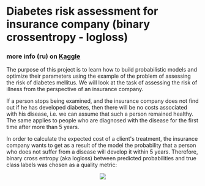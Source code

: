 # Diabetes risk assessment for insurance company (binary crossentropy - logloss)

### more info (ru) on [Kaggle](https://www.kaggle.com/c/competition-2-yandex-shad-spring-2021)

The purpose of this project is to learn how to build probabilistic models and optimize their parameters using the example of the problem of assessing
the risk of diabetes mellitus. We will look at the task of assessing the risk of illness from the perspective of an insurance company.

If a person stops being examined, and the insurance company does not find out if he has developed diabetes, then there will be no costs associated with his disease,
i.e. we can assume that such a person remained healthy. The same applies to people who are diagnosed with the disease for the first time after more than 5 years.

In order to calculate the expected cost of a client's treatment, the insurance company wants to get as a result of the model the probability that 
a person who does not suffer from a disease will develop it within 5 years. Therefore, binary cross entropy (aka logloss) between predicted probabilities 
and true class labels was chosen as a quality metric:

<p align="center">
  <img src="https://user-images.githubusercontent.com/33278581/152930406-a63d8a47-d052-491f-addd-955f5d1872d8.png">
</p>
